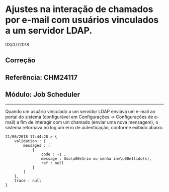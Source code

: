 # Ajustes na interação de chamados por e-mail com usuários vinculados a um servidor LDAP.
03/07/2018
## Correção
## Referência: CHM24117
## Módulo: Job Scheduler
***
Quando um usuário vinculado a um servidor LDAP enviava um e-mail ao portal do sistema (configurável em Configurações -> Configurações de e-mail) a fim de interagir com um chamado (enviar uma nova mensagem), o sistema retornava no log um erro de autenticação, conforme exibido abaixo.


```
21/06/2018 17:44:28 > {
    validation : {
        messages : [
            {
                code : -1 ,
                message : Usu\u00e1rio ou senha inv\u00e1lido(s),
                ref : null
            }
        ]
    },
    trace : null
}
```